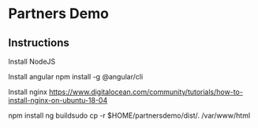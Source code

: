 # Partners Demo

## Instructions
Install NodeJS

Install angular
npm install -g @angular/cli

Install nginx
https://www.digitalocean.com/community/tutorials/how-to-install-nginx-on-ubuntu-18-04

npm install
ng buildsudo cp -r $HOME/partnersdemo/dist/. /var/www/html